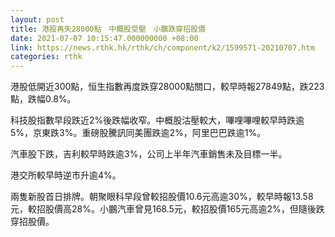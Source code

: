 ```yaml
---
layout: post
title: 港股再失28000點　中概股受壓　小鵬跌穿招股價
date: 2021-07-07 10:15:47.000000000 +08:00
link: https://news.rthk.hk/rthk/ch/component/k2/1599571-20210707.htm
categories: rthk
---
```


港股低開近300點，恒生指數再度跌穿28000點關口，較早時報27849點，跌223點，跌幅0.8%。

科技股指數早段跌近2%後跌幅收窄。中概股沽壓較大，嗶哩嗶哩較早時跌逾5%，京東跌3%。重磅股騰訊同美團跌逾2%，阿里巴巴跌逾1%。

汽車股下跌，吉利較早時跌逾3%，公司上半年汽車銷售未及目標一半。

港交所較早時逆市升逾4%。

兩隻新股首日排牌。朝聚眼科早段曾較招股價10.6元高逾30%，較早時報13.58元，較招股價高28%。小鵬汽車曾見168.5元，較招股價165元高逾2%，但隨後跌穿招股價。
